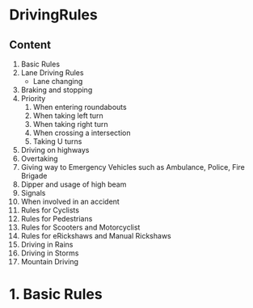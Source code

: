 # DrivingRules
## Content
1. Basic Rules
2. Lane Driving Rules
    * Lane changing
3. Braking and stopping
4. Priority
    1. When entering roundabouts
    2. When taking left turn
    3. When taking right turn
    4. When crossing a intersection
    5. Taking U turns
5. Driving on highways
6. Overtaking
7. Giving way to Emergency Vehicles such as Ambulance, Police, Fire Brigade
8. Dipper and usage of high beam
9. Signals
10. When involved in an accident
11. Rules for Cyclists
12. Rules for Pedestrians
13. Rules for Scooters and Motorcyclist
14. Rules for eRickshaws and Manual Rickshaws
15. Driving in Rains
16. Driving in Storms
17. Mountain Driving



# 1. Basic Rules
